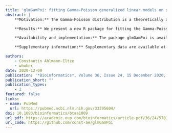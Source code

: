 ```yaml
---
title: 'glmGamPoi: fitting Gamma-Poisson generalized linear models on single cell count data'
abstract: |
    **Motivation:** The Gamma-Poisson distribution is a theoretically and empirically motivated model for the sampling variability of single cell RNA-sequencing counts and an essential building block for analysis approaches including differential expression analysis, principal component analysis and factor analysis. Existing implementations for inferring its parameters from data often struggle with the size of single cell datasets, which can comprise millions of cells; at the same time, they do not take full advantage of the fact that zero and other small numbers are frequent in the data. These limitations have hampered uptake of the model, leaving room for statistically inferior approaches such as logarithm(-like) transformation.

    **Results:** We present a new R package for fitting the Gamma-Poisson distribution to data with the characteristics of modern single cell datasets more quickly and more accurately than existing methods. The software can work with data on disk without having to load them into RAM simultaneously.

    **Availability and implementation:** The package glmGamPoi is available from Bioconductor for Windows, macOS and Linux, and source code is available on [github.com/const-ae/glmGamPoi](https://github.com/const-ae/glmGamPoi) under a GPL-3 license. The scripts to reproduce the results of this paper are available on [github.com/const-ae/glmGamPoi-Paper](https://github.com/const-ae/glmGamPoi-Paper).

    **Supplementary information:** Supplementary data are available at Bioinformatics online.

authors:
    - Constantin Ahlmann-Eltze
    - whuber
date: 2020-12-09
publication: '*Bioinformatics*, Volume 36, Issue 24, 15 December 2020, Pages 5701–5702'
publication_short: ""
publication_types:
    - 2
featured: false
links:
- name: PubMed
  url: https://pubmed.ncbi.nlm.nih.gov/33295604/
doi: 10.1093/bioinformatics/btaa1009
url_pdf: https://academic.oup.com/bioinformatics/article-pdf/36/24/5701/36899440/btaa1009.pdf
url_code: https://github.com/const-ae/glmGamPoi
---
```



